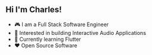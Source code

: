 ## Hi I'm Charles!

- 🎮 I am a Full Stack Software Engineer
- 🧐 Interested in building Interactive Audio Applications
- 🌱 Currently learning Flutter
- ❤️ Open Source Software
